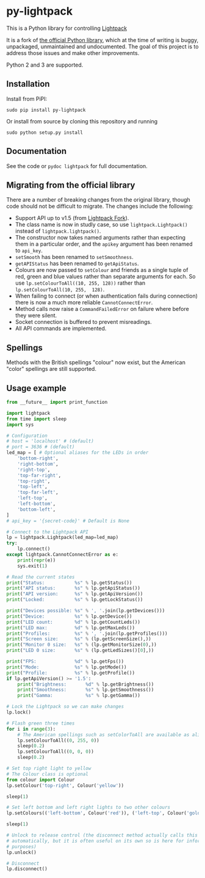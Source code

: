 py-lightpack
============

This is a Python library for controlling [Lightpack](http://lightpack.tv/)

It is a fork of [the official Python library](https://github.com/Atarity/Lightpack/blob/master/Software/apiexamples/pyLightpack/lightpack.py), which at the time of writing is buggy, unpackaged, unmaintained and undocumented.
The goal of this project is to address those issues and make other improvements.

Python 2 and 3 are supported.

Installation
------------

Install from PiPI:

	sudo pip install py-lightpack

Or install from source by cloning this repository and running

	sudo python setup.py install

Documentation
-------------

See the code or `pydoc lightpack` for full documentation.

Migrating from the official library
-----------------------------------

There are a number of breaking changes from the original library, though code 
should not be difficult to migrate. The changes include the following:

- Support API up to v1.5 (from [Lightpack Fork](https://github.com/psieg/Lightpack)).
- The class name is now in studly case, so use `lightpack.Lightpack()` instead 
  of `lightpack.lightpack()`.
- The constructor now takes named arguments rather than expecting them in a 
  particular order, and the `apikey` argument has been renamed to `api_key`.
- `setSmooth` has been renamed to `setSmoothness`.
- `getAPIStatus` has been renamed to `getApiStatus`.
- Colours are now passed to `setColour` and friends as a single tuple of red, 
  green and blue values rather than separate arguments for each. So use 
  `lp.setColourToAll((10, 255, 128))` rather than `lp.setColourToAll(10, 255, 
  128)`.
- When failing to connect (or when authentication fails during connection) there 
  is now a much more reliable `CannotConnectError`.
- Method calls now raise a `CommandFailedError` on failure where before they 
  were silent.
- Socket connection is buffered to prevent misreadings.
- All API commands are implemented.

Spellings
---------

Methods with the British spellings "colour" now exist, but the American "color" 
spellings are still supported.

Usage example
-------------

```python
from __future__ import print_function

import lightpack
from time import sleep
import sys

# Configuration
# host = 'localhost' # (default)
# port = 3636 # (default)
led_map = [ # Optional aliases for the LEDs in order
	'bottom-right',
	'right-bottom',
	'right-top',
	'top-far-right',
	'top-right',
	'top-left',
	'top-far-left',
	'left-top',
	'left-bottom',
	'bottom-left',
]
# api_key = '{secret-code}' # Default is None

# Connect to the Lightpack API
lp = lightpack.Lightpack(led_map=led_map)
try:
	lp.connect()
except lightpack.CannotConnectError as e:
	print(repr(e))
	sys.exit(1)

# Read the current states
print("Status:           %s" % lp.getStatus())
print("API status:       %s" % lp.getApiStatus())
print("API version:      %s" % lp.getApiVersion())
print("Locked:           %s" % lp.getLockStatus())

print("Devices possible: %s" % ', '.join(lp.getDevices()))
print("Device:           %s" % lp.getDevice())
print("LED count:        %d" % lp.getCountLeds())
print("LED max:          %d" % lp.getMaxLeds())
print("Profiles:         %s" % ', '.join(lp.getProfiles()))
print("Screen size:      %s" % (lp.getScreenSize(),))
print("Monitor 0 size:   %s" % (lp.getMonitorSize(0),))
print("LED 0 size:       %s" % (lp.getLedSizes()[0],))

print("FPS:              %d" % lp.getFps())
print("Mode:             %s" % lp.getMode())
print("Profile:          %s" % lp.getProfile())
if lp.getApiVersion() >= '1.5':
	print("Brightness:       %d" % lp.getBrightness())
	print("Smoothness:       %s" % lp.getSmoothness())
	print("Gamma:            %s" % lp.getGamma())

# Lock the Lightpack so we can make changes
lp.lock()

# Flash green three times
for i in range(3):
	# The American spellings such as setColorToAll are available as aliases
	lp.setColourToAll((0, 255, 0))
	sleep(0.2)
	lp.setColourToAll((0, 0, 0))
	sleep(0.2)

# Set top right light to yellow
# The Colour class is optional
from colour import Colour
lp.setColour('top-right', Colour('yellow'))

sleep(1)

# Set left bottom and left right lights to two other colours
lp.setColours(('left-bottom', Colour('red')), ('left-top', Colour('goldenrod')))

sleep(1)

# Unlock to release control (the disconnect method actually calls this 
# automatically, but it is often useful on its own so is here for informational 
# purposes)
lp.unlock()

# Disconnect
lp.disconnect()
```
